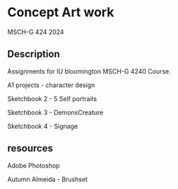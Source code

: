 # Concept Art work
MSCH-G 424 2024


## Description
Assignments for IU bloomington MSCH-G 4240 Course.


A1 projects - character design

Sketchbook 2 - 5 Self portraits

Sketchbook 3 - DemonsCreature

Sketchbook 4 - Signage


## resources

Adobe Photoshop

Autumn Almeida - Brushset
